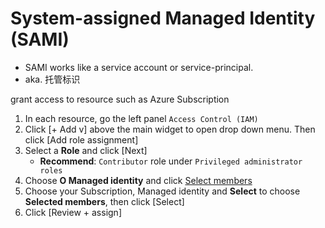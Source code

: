 # System-assigned Managed Identity (SAMI)
- SAMI works like a service account or service-principal.
- aka. 托管标识

grant access to resource such as Azure Subscription 
1. In each resource, go the left panel `Access Control (IAM)`
2. Click [+ Add v] above the main widget to open drop down menu. Then click [Add role assignment]
3. Select a **Role** and click [Next]
   - **Recommend**: `Contributor` role under `Privileged administrator roles`
4. Choose **O Managed identity** and click <ins>Select members</ins>
5. Choose your Subscription, Managed identity and **Select** to choose **Selected members**, then click [Select]
6. Click [Review + assign]
